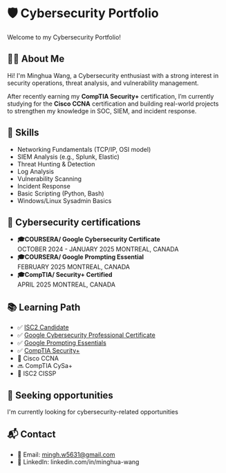 # 🛡️ Cybersecurity Portfolio
Welcome to my Cybersecurity Portfolio! 


## 👨‍💻 About Me
 Hi! I'm Minghua Wang, a Cybersecurity enthusiast with a strong interest in security operations, threat analysis, and vulnerability management.

After recently earning my **CompTIA Security+** certification, I’m currently studying for the **Cisco CCNA** certification and building real-world projects to strengthen my knowledge in SOC, SIEM, and incident response.

## 🧠 Skills

- Networking Fundamentals (TCP/IP, OSI model)
- SIEM Analysis (e.g., Splunk, Elastic)
- Threat Hunting & Detection
- Log Analysis
- Vulnerability Scanning
- Incident Response
- Basic Scripting (Python, Bash)
- Windows/Linux Sysadmin Basics


## 📜 Cybersecurity certifications
* **🎓COURSERA/ Google Cybersecurity Certificate** <br>
OCTOBER 2024 - JANUARY 2025 MONTREAL, CANADA
* **🎓COURSERA/ Google Prompting Essential** <br>
FEBRUARY 2025 MONTREAL, CANADA
* **🎓CompTIA/ Security+ Certified** <br>
APRIL 2025 MONTREAL, CANADA

## 📚 Learning Path

- ✅ [ISC2 Candidate](https://www.credly.com/badges/c39380fa-380e-410a-ac76-de20f6585e93)
- ✅ [Google Cybersecurity Professional Certificate](https://www.credly.com/badges/34b4a7b9-d93d-4b3c-abf5-4e5dbd4e512a)
- ✅ [Google Prompting Essentials](https://www.credly.com/badges/d2c07f36-04a2-4854-ad34-a5a267a611b1)
- ✅ [CompTIA Security+](https://www.credly.com/badges/e8350611-3ad3-4d7e-a4dd-14e614bcd99a)
- 🚧 Cisco CCNA
- 🔜 CompTIA CySa+
- :dart: ISC2 CISSP

## :speech_balloon: Seeking opportunities
I'm currently looking for cybersecurity-related opportunities

## 📬 Contact
- 📧 Email: mingh.w5631@gmail.com
- 💼 LinkedIn: linkedin.com/in/minghua-wang
